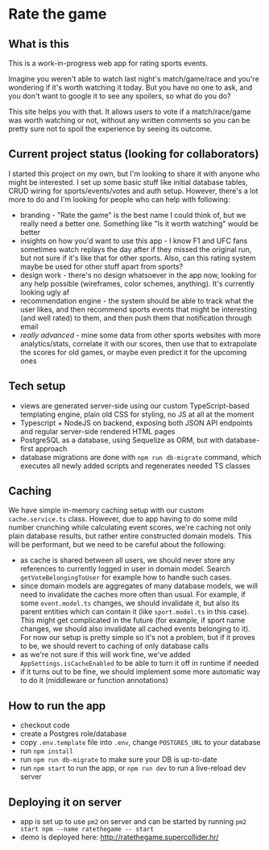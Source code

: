 # Rate the game

## What is this

This is a work-in-progress web app for rating sports events. 

Imagine you weren't able to watch last night's match/game/race and you're wondering if it's worth watching it today. But you have no one to ask, and you don't want to google it to see any spoilers, so what do you do? 

This site helps you with that. It allows users to vote if a match/race/game was worth watching or not, without any written comments so you can be pretty sure not to spoil the experience by seeing its outcome.

## Current project status (looking for collaborators)

I started this project on my own, but I'm looking to share it with anyone who might be interested. I set up some basic stuff like initial database tables, CRUD wiring for sports/events/votes and auth setup. However, there's a lot more to do and I'm looking for people who can help with following:

- branding - "Rate the game" is the best name I could think of, but we really need a better one. Something like "Is it worth watching" would be better
- insights on how you'd want to use this app - I know F1 and UFC fans sometimes watch replays the day after if they missed the original run, but not sure if it's like that for other sports. Also, can this rating system maybe be used for other stuff apart from sports?
- design work - there's no design whatsoever in the app now, looking for any help possible (wireframes, color schemes, anything). It's currently looking ugly af
- recommendation engine - the system should be able to track what the user likes, and then recommend sports events that might be interesting (and well rated) to them, and then push them that notification through email
- _really advanced_ - mine some data from other sports websites with more analytics/stats, correlate it with our scores, then use that to extrapolate the scores for old games, or maybe even predict it for the upcoming ones

## Tech setup

- views are generated server-side using our custom TypeScript-based templating engine, plain old CSS for styling, no JS at all at the moment
- Typescript + NodeJS on backend, exposing both JSON API endpoints and regular server-side rendered HTML pages 
- PostgreSQL as a database, using Sequelize as ORM, but with database-first approach
- database migrations are done with `npm run db-migrate` command, which executes all newly added scripts and regenerates needed TS classes

## Caching

We have simple in-memory caching setup with our custom `cache.service.ts` class. However, due to app having to do some mild number crunching while calculating event scores, we're caching not only plain database results, but rather entire constructed domain models. This will be performant, but we need to be careful about the following:
- as cache is shared between all users, we should never store any references to currently logged in user in domain model. Search `getVoteBelongingToUser` for example how to handle such cases.
- since domain models are aggregates of many database models, we will need to invalidate the caches more often than usual. For example, if some `event.model.ts` changes, we should invalidate it, but also its parent entities which can contain it (like `sport.model.ts` in this case). This might get complicated in the future (for example, if sport name changes, we should also invalidate all cached events belonging to it). For now our setup is pretty simple so it's not a problem, but if it proves to be, we should revert to caching of only database calls
- as we're not sure if this will work fine, we've added `AppSettings.isCacheEnabled` to be able to turn it off in runtime if needed
- if it turns out to be fine, we should implement some more automatic way to do it (middleware or function annotations)

## How to run the app

- checkout code
- create a Postgres role/database
- copy `.env.template` file into `.env`, change `POSTGRES_URL` to your database
- run `npm install`
- run `npm run db-migrate` to make sure your DB is up-to-date
- run `npm start` to run the app, or `npm run dev` to run a live-reload dev server

## Deploying it on server
- app is set up to use `pm2` on server and can be started by running `pm2 start npm --name ratethegame -- start`
- demo is deployed here: http://ratethegame.supercollider.hr/

